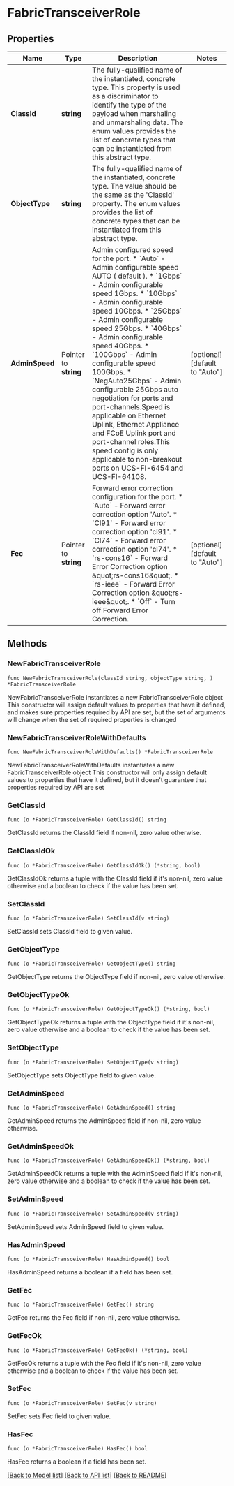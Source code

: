 # FabricTransceiverRole

## Properties

Name | Type | Description | Notes
------------ | ------------- | ------------- | -------------
**ClassId** | **string** | The fully-qualified name of the instantiated, concrete type. This property is used as a discriminator to identify the type of the payload when marshaling and unmarshaling data. The enum values provides the list of concrete types that can be instantiated from this abstract type. | 
**ObjectType** | **string** | The fully-qualified name of the instantiated, concrete type. The value should be the same as the &#39;ClassId&#39; property. The enum values provides the list of concrete types that can be instantiated from this abstract type. | 
**AdminSpeed** | Pointer to **string** | Admin configured speed for the port. * &#x60;Auto&#x60; - Admin configurable speed AUTO ( default ). * &#x60;1Gbps&#x60; - Admin configurable speed 1Gbps. * &#x60;10Gbps&#x60; - Admin configurable speed 10Gbps. * &#x60;25Gbps&#x60; - Admin configurable speed 25Gbps. * &#x60;40Gbps&#x60; - Admin configurable speed 40Gbps. * &#x60;100Gbps&#x60; - Admin configurable speed 100Gbps. * &#x60;NegAuto25Gbps&#x60; - Admin configurable 25Gbps auto negotiation for ports and port-channels.Speed is applicable on Ethernet Uplink, Ethernet Appliance and FCoE Uplink port and port-channel roles.This speed config is only applicable to non-breakout ports on UCS-FI-6454 and UCS-FI-64108. | [optional] [default to "Auto"]
**Fec** | Pointer to **string** | Forward error correction configuration for the port. * &#x60;Auto&#x60; - Forward error correction option &#39;Auto&#39;. * &#x60;Cl91&#x60; - Forward error correction option &#39;cl91&#39;. * &#x60;Cl74&#x60; - Forward error correction option &#39;cl74&#39;. * &#x60;rs-cons16&#x60; - Forward Error Correction option \&quot;rs-cons16\&quot;. * &#x60;rs-ieee&#x60; - Forward Error Correction option \&quot;rs-ieee\&quot;. * &#x60;Off&#x60; - Turn off Forward Error Correction. | [optional] [default to "Auto"]

## Methods

### NewFabricTransceiverRole

`func NewFabricTransceiverRole(classId string, objectType string, ) *FabricTransceiverRole`

NewFabricTransceiverRole instantiates a new FabricTransceiverRole object
This constructor will assign default values to properties that have it defined,
and makes sure properties required by API are set, but the set of arguments
will change when the set of required properties is changed

### NewFabricTransceiverRoleWithDefaults

`func NewFabricTransceiverRoleWithDefaults() *FabricTransceiverRole`

NewFabricTransceiverRoleWithDefaults instantiates a new FabricTransceiverRole object
This constructor will only assign default values to properties that have it defined,
but it doesn't guarantee that properties required by API are set

### GetClassId

`func (o *FabricTransceiverRole) GetClassId() string`

GetClassId returns the ClassId field if non-nil, zero value otherwise.

### GetClassIdOk

`func (o *FabricTransceiverRole) GetClassIdOk() (*string, bool)`

GetClassIdOk returns a tuple with the ClassId field if it's non-nil, zero value otherwise
and a boolean to check if the value has been set.

### SetClassId

`func (o *FabricTransceiverRole) SetClassId(v string)`

SetClassId sets ClassId field to given value.


### GetObjectType

`func (o *FabricTransceiverRole) GetObjectType() string`

GetObjectType returns the ObjectType field if non-nil, zero value otherwise.

### GetObjectTypeOk

`func (o *FabricTransceiverRole) GetObjectTypeOk() (*string, bool)`

GetObjectTypeOk returns a tuple with the ObjectType field if it's non-nil, zero value otherwise
and a boolean to check if the value has been set.

### SetObjectType

`func (o *FabricTransceiverRole) SetObjectType(v string)`

SetObjectType sets ObjectType field to given value.


### GetAdminSpeed

`func (o *FabricTransceiverRole) GetAdminSpeed() string`

GetAdminSpeed returns the AdminSpeed field if non-nil, zero value otherwise.

### GetAdminSpeedOk

`func (o *FabricTransceiverRole) GetAdminSpeedOk() (*string, bool)`

GetAdminSpeedOk returns a tuple with the AdminSpeed field if it's non-nil, zero value otherwise
and a boolean to check if the value has been set.

### SetAdminSpeed

`func (o *FabricTransceiverRole) SetAdminSpeed(v string)`

SetAdminSpeed sets AdminSpeed field to given value.

### HasAdminSpeed

`func (o *FabricTransceiverRole) HasAdminSpeed() bool`

HasAdminSpeed returns a boolean if a field has been set.

### GetFec

`func (o *FabricTransceiverRole) GetFec() string`

GetFec returns the Fec field if non-nil, zero value otherwise.

### GetFecOk

`func (o *FabricTransceiverRole) GetFecOk() (*string, bool)`

GetFecOk returns a tuple with the Fec field if it's non-nil, zero value otherwise
and a boolean to check if the value has been set.

### SetFec

`func (o *FabricTransceiverRole) SetFec(v string)`

SetFec sets Fec field to given value.

### HasFec

`func (o *FabricTransceiverRole) HasFec() bool`

HasFec returns a boolean if a field has been set.


[[Back to Model list]](../README.md#documentation-for-models) [[Back to API list]](../README.md#documentation-for-api-endpoints) [[Back to README]](../README.md)


